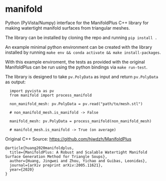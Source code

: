 # manifold

Python (PyVista/Numpy) interface for the ManifoldPlus C++ library for making watertight manifold surfaces from triangular meshes.

The library can be installed by cloning the repo and running `pip install .` 

An example minimal python environment can be created with the library installed by running `make env && conda activate && make install-packages`. 

With this example enviroment, the tests as provided with the original ManifoldPlus can be run using the python bindings via `make run-test`.

The library is designed to take `pv.PolyData` as input and return `pv.PolyData` as output:
```
  import pyvista as pv
  from manifold import process_manifold

  non_manifold_mesh: pv.PolyData = pv.read("path/to/mesh.stl")

  # non_manifold_mesh.is_manifold -> False

  manifold_mesh: pv.PolyData = process_manifold(non_manifold_mesh)

  # manifold_mesh.is_manifold -> True (on average)
```

Original C++ Source: 
https://github.com/hjwdzh/ManifoldPlus
```
@article{huang2020manifoldplus,
  title={ManifoldPlus: A Robust and Scalable Watertight Manifold Surface Generation Method for Triangle Soups},
  author={Huang, Jingwei and Zhou, Yichao and Guibas, Leonidas},
  journal={arXiv preprint arXiv:2005.11621},
  year={2020}
}
```